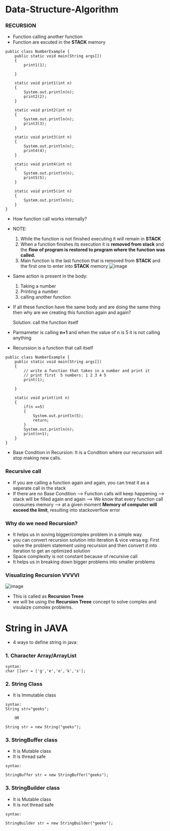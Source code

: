 # Data-Structure-Algorithm
### RECURSION
- Function calling another function
- Function are excuted in the **STACK** memory
```
public class NumberExample {
    public static void main(String args[])
    {
        print1(1);

    }

    static void print1(int n)
    {
        System.out.println(n);
        print2(2);
    }

    static void print2(int n)
    {
        System.out.println(n);
        print3(3);
    }

    static void print3(int n)
    {
        System.out.println(n);
        print4(4);
    }

    static void print4(int n)
    {
        System.out.println(n);
        print5(5);
    }
    
    static void print5(int n)
    {
        System.out.println(n);
    }
}

```
- How function call works internally?
- NOTE:
    1. While the function is not finished executing it will remain in **STACK**
    2. When a function finishes its execution it is **removed from stack** and the **flow of program is restored to program where the function was called.**
    3. Main function is the last function that is removed from **STACK** and the first one to enter into **STACK** memory
        ![image](https://user-images.githubusercontent.com/61123137/169643698-1dc8b384-2d37-4e2d-a47b-16d1afe78072.png)
        
 - Same action is present in the body:
   1. Taking a number
   2. Printing a number 
   3. calling another function

- If all these function have the same body and are doing the same thing then why are we creating this function again and again?

  Solution: call the function itself
  
- Parmameter is calling **n+1** and when the value of n is 5 it is not calling anything
- Recurssion is a function that call itself

```
public class NumberExample {
    public static void main(String args[])
    {
        // write a function that takes in a number and print it
        // print first  5 numbers: 1 2 3 4 5
        print(1);

    }

    static void print(int n)
    {
        if(n ==5)
        {
            System.out.println(5);
            return;
        }
        System.out.println(n);
        print(n+1);
    }
}
```

- Base Condition in Recursion:
   It is a Condition where our recurssion will stop making new calls. 
   
### Recursive call
- If you are calling a function again and again, you can treat it as a seperate call in the stack
- If there are no Base Condition --> Function calls will keep happening --> stack will be filled again and again --> We know that every function call consumes memory
  --> at a given moment **Memory of computer will exceed the limit**, resulting into stackoverflow error
  
### Why do we need Recursion?
- It helps us in soving bigger/complex problem in a simple way.
- you can convert recursion solution into iteration & vice versa
    eg: First solve the problem statement using recursion and then convert it into iteration to get an optimized solution
- Space complexity is not constant because of recursive call
- It helps us in breaking down bigger problems into smaller problems

### Visualizing Recursion   VVVVI
![image](https://user-images.githubusercontent.com/61123137/169655835-0d6a6a77-7477-4deb-bc46-5f572f8dc933.png)

- This is called as **Recursion Treee**
- we will be using the **Recursion Treee** concept to solve complex and visulaize comolex problems.



# String in JAVA

- 4 ways to define string in java:
### 1. Character Array/ArrayList
```
syntax:
char []arr = ['g','e','e','k','s'];
```

### 2. String Class
- It is Immutable class
```
syntax:
String str="geeks";

    OR
    
String str = new String("geeks");
```

### 3. StringBuffer class
- It is Mutable class
- It is thread safe
```
syntax:

StringBuffer str = new StringBuffer("geeks");
```
### 3. StringBuilder class
- It is Mutable class
- It is not thread safe
```
syntax:

StringBuilder str = new StringBuilder("geeks");
```





  


